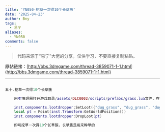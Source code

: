```yaml
---
title: 'YN050-挖草一次得10个长草簇'
date: '2025-04-23'
author: Bny
tags:
  - 易宁
aliases:
  - YN050
comments: false
---
```


> 代码来源于“易宁”大佬的分享，仅供学习，不要直接复制粘贴。

原帖链接：[http://bbs.3dmgame.com/thread-3859071-1-1.html](http://bbs.3dmgame.com/thread-3859071-1-1.html)

---

```lua  

五十.挖草一次得10个长草簇	用MT管理器打开游戏目录/assets/DLC0002/scripts/prefabs/grass.lua文件，在inst:Remove()的下一行插入以下内容：	inst.components.lootdropper:SetLoot({"dug_grass", "dug_grass", "dug_grass", "dug_grass", "dug_grass", "dug_grass", "dug_grass", "dug_grass", "dug_grass"})	local pt = Point(inst.Transform:GetWorldPosition())	inst.components.lootdropper:DropLoot(pt)	即可挖草一次得10个长草簇，长草簇是用来种草的

```  

